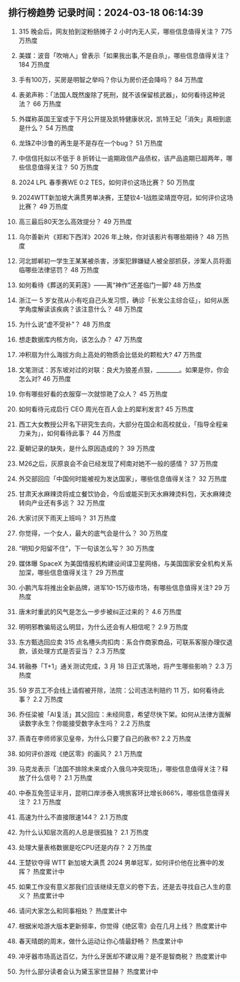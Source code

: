 
## 排行榜趋势 记录时间：2024-03-18 06:14:39
  
  1. 315 晚会后，网友拍到淀粉肠摊子 2 小时内无人买，哪些信息值得关注？ 775 万热度
    
  2. 美媒：波音「吹哨人」曾表示「如果我出事,不是自杀」，哪些信息值得关注？ 184 万热度
    
  3. 手有100万，买房是明智之举吗？你认为房价还会降吗？ 84 万热度
    
  4. 表弟声称：「法国人既然废除了死刑，就不该保留核武器」，如何看待这种说法？ 66 万热度
    
  5. 外媒称英国王室或于下月公开提及凯特健康状况，凯特王妃「消失」真相到底是什么？ 54 万热度
    
  6. 龙珠Z中沙鲁的再生是不是存在一个bug？ 51 万热度
    
  7. 中信信托拟以不低于 8 折转让一逾期政信产品债权，该产品逾期已超两年，哪些信息值得关注？ 50 万热度
    
  8. 2024 LPL 春季赛WE 0:2 TES，如何评价这场比赛？ 50 万热度
    
  9. 2024WTT新加坡大满贯男单决赛，王楚钦4-1战胜梁靖崑夺冠，如何评价这场比赛？ 49 万热度
    
  10. 高三最后80天怎么高效提分？ 49 万热度
    
  11. 乌尔善新片《郑和下西洋》2026 年上映，你对该影片有哪些期待？ 48 万热度
    
  12. 河北邯郸初一学生王某某被杀害，涉案犯罪嫌疑人被全部抓获，涉案人员将面临哪些法律惩罚？ 48 万热度
    
  13. 如何看待《葬送的芙莉莲》——离“神作”还差临门一脚? 48 万热度
    
  14. 浙江一 5 岁女孩从小有吃自己头发习惯，确诊「长发公主综合征」，如何从医学角度解读该疾病？该注意什么？ 48 万热度
    
  15. 为什么说“虚不受补”？ 48 万热度
    
  16. 想走数据库内核方向，该怎么办？ 47 万热度
    
  17. 冲积扇为什么海拔方向上高处的物质会比低处的颗粒大? 47 万热度
    
  18. 文笔测试：苏东坡对过的对联：良犬为狼差点狠，________。如果是你，你会怎么对? 46 万热度
    
  19. 你有哪些好看的衣服穿一次就惊艳了众人？ 45 万热度
    
  20. 如何看待元戎启行 CEO 周光在百人会上的犀利发言? 45 万热度
    
  21. 西工大女教授公开名下研究生去向，大部分在国企和高校就业，「指导全程亲力亲为」，如何看待此事？ 44 万热度
    
  22. 夏朝记录的缺失，是什么原因造成的？ 39 万热度
    
  23. M26之后，灰原哀会不会已经发现了柯南对她不一般的感情？ 37 万热度
    
  24. 外交部回应「中国何时能被视为发达国家」，哪些信息值得关注？ 32 万热度
    
  25. 甘肃天水麻辣烫将成立餐饮协会，今后或能买到天水麻辣烫料包，天水麻辣烫转向产业还有多远？ 32 万热度
    
  26. 大家讨厌下雨天上班吗？ 31 万热度
    
  27. 你觉得，一个女人，最大的底气会是什么？ 30 万热度
    
  28. “明知夕阳留不住”，下一句该怎么写？ 30 万热度
    
  29. 媒体曝 SpaceX 为美国情报机构建设间谍卫星网络，与美国国家安全机构关系加深，哪些信息值得关注？ 29 万热度
    
  30. 小鹏汽车将推出全新品牌，进军10-15万级市场，有哪些信息值得关注? 29 万热度
    
  31. 唐末时重武的风气是怎么一步步被纠正过来的？ 4.6 万热度
    
  32. 明明邪教骗局这么明显，为什么还会有人相信呢？ 2.9 万热度
    
  33. 东方甄选回应卖 315 点名槽头肉扣肉：系合作商家商品，可联系客服办理仅退款，该处理方式是否妥当？ 2.3 万热度
    
  34. 转融券「T+1」通关测试完成，3 月 18 日正式落地，将产生哪些影响？ 2.3 万热度
    
  35. 59 岁员工不会线上请假被开除，法院：公司违法判赔约 11 万，如何看待此事？ 2.2 万热度
    
  36. 乔任梁被「AI复活」其父回应：未经同意，希望尽快下架。如何从法律方面解读数字永生？你能接受数字永生吗？ 2.2 万热度
    
  37. 燕青在李师师家见皇帝，为什么只要了自己的赦书? 2.2 万热度
    
  38. 如何评价游戏《绝区零》的画风？ 2.1 万热度
    
  39. 马克龙表示「法国不排除未来或介入俄乌冲突现场」，哪些信息值得关注？释放了什么信号？ 2.1 万热度
    
  40. 中泰互免签证半月，昆明口岸涉泰入境旅客环比增长866%，哪些信息值得关注？ 2.1 万热度
    
  41. 高速为什么不直接限速144？ 2.1 万热度
    
  42. 为什么认知层次高的人总是很孤独？ 2.1 万热度
    
  43. 处理大量表格数据是吃CPU还是内存？ 2 万热度
    
  44. 王楚钦夺得 WTT 新加坡大满贯 2024 男单冠军，如何评价他在比赛中的发挥？ 热度累计中
    
  45. 如果工作没有意义那我们应该继续无意义的卷下去，还是去寻找自己人生的意义？ 热度累计中
    
  46. 请问大家怎么和同事相处？ 热度累计中
    
  47. 根据米哈游大版本更新频率，你觉得《绝区零》会在几月上线？ 热度累计中
    
  48. 春天晴朗的周末，做什么运动让你心情最舒畅？ 热度累计中
    
  49. 冲牙器市场高达百亿，为什么牙医却不建议用？是不是智商税？ 热度累计中
    
  50. 为什么部分读者会认为黛玉家世显赫？ 热度累计中
    
